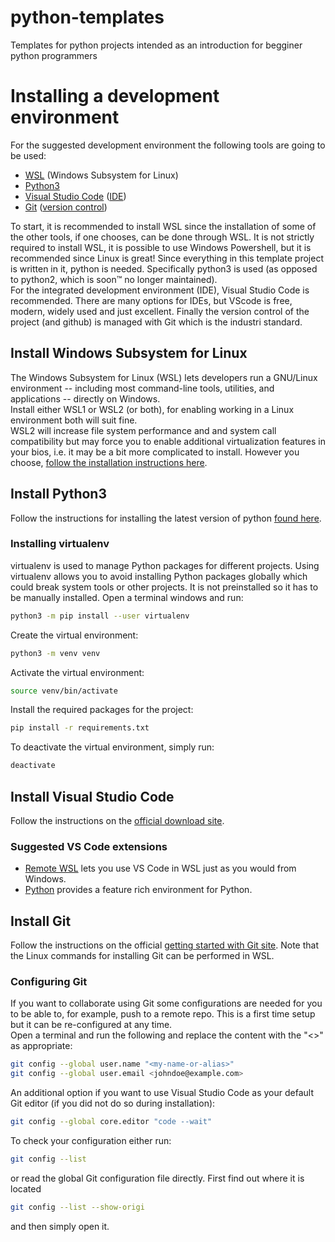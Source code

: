 # python-templates
Templates for python projects intended as an introduction for begginer python programmers

# Installing a development environment
For the suggested development environment the following tools are going to be used:
 - [WSL](https://docs.microsoft.com/en-us/windows/wsl/) (Windows Subsystem for Linux)
 - [Python3](https://python.land/)
 - [Visual Studio Code](https://code.visualstudio.com/) ([IDE](https://en.wikipedia.org/wiki/Integrated_development_environment))
 - [Git](https://git-scm.com/) ([version control](https://en.wikipedia.org/wiki/Version_control))

To start, it is recommended to install WSL since the installation of some of the other tools, if one chooses, can be done through WSL. It is not strictly required to install WSL, it is possible to use Windows Powershell, but it is recommended since Linux is great!
Since everything in this template project is written in it, python is needed. Specifically python3 is used (as opposed to python2, which is soon&trade; no longer maintained).  
For the integrated development environment (IDE), Visual Studio Code is recommended. There are many options for IDEs, but VScode is free, modern, widely used and just excellent.
Finally the version control of the project (and github) is managed with Git which is the industri standard.

## Install Windows Subsystem for Linux
The Windows Subsystem for Linux (WSL) lets developers run a GNU/Linux environment -- including most command-line tools, utilities, and applications -- directly on Windows.  
Install either WSL1 or WSL2 (or both), for enabling working in a Linux environment both will suit fine.  
WSL2 will increase file system performance and and system call compatibility but may force you to enable additional virtualization features in your bios, i.e. it may be a bit more complicated to install.
However you choose, [follow the installation instructions here](https://docs.microsoft.com/en-us/windows/wsl/install-win10).

## Install Python3
Follow the instructions for installing the latest version of python [found here](https://python.land/installing-python).

### Installing virtualenv
virtualenv is used to manage Python packages for different projects. Using virtualenv allows you to avoid installing Python packages globally which could break system tools or other projects. It is not preinstalled so it has to be manually installed. Open a terminal windows and run:

```bash
python3 -m pip install --user virtualenv
```
Create the virtual environment:
```bash
python3 -m venv venv
```

Activate the virtual environment:
```bash
source venv/bin/activate
```

Install the required packages for the project:
```bash
pip install -r requirements.txt
```

To deactivate the virtual environment, simply run:
```bash
deactivate
```

## Install Visual Studio Code
Follow the instructions on the [official download site](https://code.visualstudio.com/download).
### Suggested VS Code extensions

- [Remote WSL](https://marketplace.visualstudio.com/items?itemName=ms-vscode-remote.remote-wsl) lets you use VS Code in WSL just as you would from Windows.
- [Python](https://marketplace.visualstudio.com/items?itemName=ms-python.python) provides a feature rich environment for Python.

## Install Git
Follow the instructions on the official [getting started with Git site](https://git-scm.com/book/en/v2/Getting-Started-Installing-Git). Note that the Linux commands for installing Git can be performed in WSL.

### Configuring Git
If you want to collaborate using Git some configurations are needed for you to be able to, for example, push to a remote repo. 
This is a first time setup but it can be re-configured at any time.   
Open a terminal and run the following and replace the content with the "<>" as appropriate:
```bash
git config --global user.name "<my-name-or-alias>"
git config --global user.email <johndoe@example.com>
```

An additional option if you want to use Visual Studio Code as your default Git editor (if you did not do so during installation):
```bash
git config --global core.editor "code --wait"
```
To check your configuration either run:
```bash
git config --list
```
or read the global Git configuration file directly. First find out where it is located
```bash
git config --list --show-origi
```
and then simply open it.